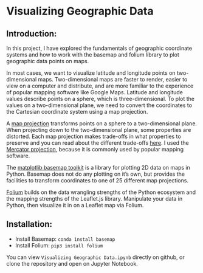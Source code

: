 # Visualizing Geographic Data

## Introduction:
In this project, I have explored the fundamentals of geographic coordinate systems and how to work with the basemap and folium library to plot geographic data points on maps. 

In most cases, we want to visualize latitude and longitude points on two-dimensional maps. Two-dimensional maps are faster to render, easier to view on a computer and distribute, and are more familiar to the experience of popular mapping software like Google Maps. Latitude and longitude values describe points on a sphere, which is three-dimensional. To plot the values on a two-dimensional plane, we need to convert the coordinates to the Cartesian coordinate system using a map projection.

A [map projection](https://en.wikipedia.org/wiki/Map_projection) transforms points on a sphere to a two-dimensional plane. When projecting down to the two-dimensional plane, some properties are distorted. Each map projection makes trade-offs in what properties to preserve and you can read about the different trade-offs [here](https://en.wikipedia.org/wiki/Map_projection#Metric_properties_of_maps). I used the [Mercator projection](https://en.wikipedia.org/wiki/Mercator_projection), because it is commonly used by popular mapping software.

The [matplotlib basemap toolkit](https://matplotlib.org/basemap/users/intro.html) is a library for plotting 2D data on maps in Python. Basemap does not do any plotting on it’s own, but provides the facilities to transform coordinates to one of 25 different map projections.

[Folium](https://folium.readthedocs.io/en/latest/) builds on the data wrangling strengths of the Python ecosystem and the mapping strengths of the Leaflet.js library. Manipulate your data in Python, then visualize it in on a Leaflet map via Folium.

## Installation:
- Install Basemap: `conda install basemap`
- Install Folium: `pip3 install folium`

You can view `Visualizing Geographic Data.ipynb` directly on github, or clone the repository and open on Jupyter Notebook.
